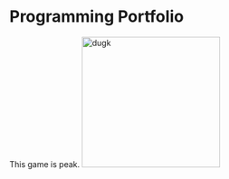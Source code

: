 # Programming Portfolio
This game is peak.
<img width="244" height="231" alt="dugk" src="https://github.com/user-attachments/assets/0dab4a70-4972-4648-8e4a-855b0d1dd681" />
